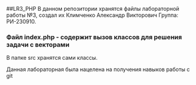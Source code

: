 ##LR3_PHP
В данном репозитории хранятся файлы лабораторной работы №3, создал их Климченко Александр Викторович Группа: РИ-230910.

### Файл index.php - содержит вызов классов для решения задачи с векторами

В папке src хранятся сами классы.

Данная лабораторная была нацелена на получения навыков работы с git

